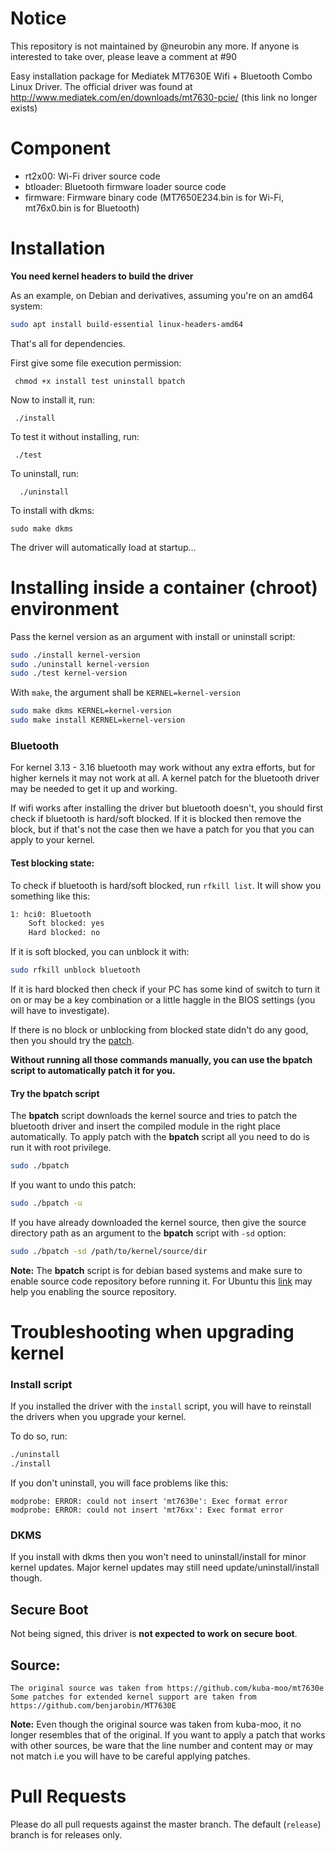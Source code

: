 
# Notice

This repository is not maintained by @neurobin any more. If anyone is interested to take over, please leave a comment at #90

Easy installation package for Mediatek MT7630E Wifi + Bluetooth Combo Linux Driver. The official driver was found at http://www.mediatek.com/en/downloads/mt7630-pcie/ (this link no longer exists)


# Component


* rt2x00: Wi-Fi driver source code
* btloader: Bluetooth firmware loader source code
* firmware: Firmware binary code (MT7650E234.bin is for Wi-Fi, mt76x0.bin is for Bluetooth)


# Installation

**You need kernel headers to build the driver**

As an example, on Debian and derivatives, assuming you're on an amd64 system:

```sh
sudo apt install build-essential linux-headers-amd64
```

That's all for dependencies.

First give some file execution permission:

     chmod +x install test uninstall bpatch

Now to install it, run:

     ./install

To test it without installing, run:

     ./test

To uninstall, run:

      ./uninstall

To install with dkms:

    sudo make dkms

The driver will automatically load at startup...

# Installing inside a container (chroot) environment

Pass the kernel version as an argument with install or uninstall script:

```bash
sudo ./install kernel-version
sudo ./uninstall kernel-version
sudo ./test kernel-version
```
With `make`, the argument shall be `KERNEL=kernel-version`

```bash
sudo make dkms KERNEL=kernel-version
sudo make install KERNEL=kernel-version
```

### Bluetooth

For kernel 3.13 - 3.16 bluetooth may work without any extra efforts, but for higher kernels it may not work at all. A kernel patch for the bluetooth driver may be needed to get it up and working.

If wifi works after installing the driver but bluetooth doesn't, you should first check if bluetooth is hard/soft blocked. If it is blocked then remove the block, but if that's not the case then we have a patch for you that you can apply to your kernel.

#### Test blocking state:
To check if bluetooth is hard/soft blocked, run `rfkill list`. It will show you something like this:

```sh
1: hci0: Bluetooth
	Soft blocked: yes
	Hard blocked: no
```

If it is soft blocked, you can unblock it with:

```sh
sudo rfkill unblock bluetooth
```
If it is hard blocked then check if your PC has some kind of switch to turn it on or may be a key combination or a little haggle in the BIOS settings (you will have to investigate).

If there is no block or unblocking from blocked state didn't do any good, then you should try the [patch](https://github.com/neurobin/MT7630E/wiki/Get-bluetooth-working-in-Linux-kernel--with-mt7630e).

**Without running all those commands manually, you can use the bpatch script to automatically patch it for you.**

#### Try the bpatch script
The **bpatch** script downloads the kernel source and tries to patch the bluetooth driver and insert the compiled module in the right place automatically. To apply patch with the **bpatch** script all you need to do is run it with root privilege.

```sh
sudo ./bpatch
```
If you want to undo this patch:

```sh
sudo ./bpatch -u
```

If you have already downloaded the kernel source, then give the source directory path as an argument to the **bpatch** script with `-sd` option:

```sh
sudo ./bpatch -sd /path/to/kernel/source/dir
```

**Note:** The **bpatch** script is for debian based systems and make sure to enable source code repository before running it. For Ubuntu this [link](http://askubuntu.com/questions/158871/how-do-i-enable-the-source-code-repositories) may help you enabling the source repository.

# Troubleshooting when upgrading kernel

### Install script

If you installed the driver with the `install` script, you will have to reinstall the drivers when you upgrade your kernel.

To do so, run:
```sh
./uninstall
./install
```

If you don't uninstall, you will face problems like this:
```
modprobe: ERROR: could not insert 'mt7630e': Exec format error
modprobe: ERROR: could not insert 'mt76xx': Exec format error
```

### DKMS

If you install with dkms then you won't need to uninstall/install for minor kernel updates. Major kernel updates may still need update/uninstall/install though.


## Secure Boot

Not being signed, this driver is **not expected to work on secure boot**.


## Source:

    The original source was taken from https://github.com/kuba-moo/mt7630e
    Some patches for extended kernel support are taken from https://github.com/benjarobin/MT7630E

**Note:** Even though the original source was taken from kuba-moo, it no longer resembles that of the original. If you want to apply a patch that works with other sources, be ware that the line number and content may or may not match i.e you will have to be careful applying patches.

# Pull Requests

Please do all pull requests against the master branch. The default (`release`) branch is for releases only.
